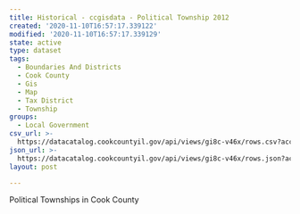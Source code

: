 ```yaml
---
title: Historical - ccgisdata - Political Township 2012
created: '2020-11-10T16:57:17.339122'
modified: '2020-11-10T16:57:17.339129'
state: active
type: dataset
tags:
  - Boundaries And Districts
  - Cook County
  - Gis
  - Map
  - Tax District
  - Township
groups:
  - Local Government
csv_url: >-
  https://datacatalog.cookcountyil.gov/api/views/gi8c-v46x/rows.csv?accessType=DOWNLOAD
json_url: >-
  https://datacatalog.cookcountyil.gov/api/views/gi8c-v46x/rows.json?accessType=DOWNLOAD
layout: post

---
```

Political Townships in Cook County
